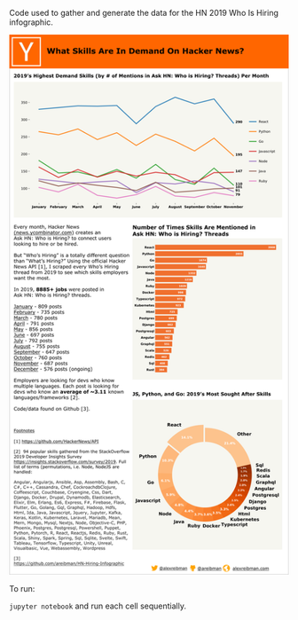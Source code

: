 Code used to gather and generate the data for the HN 2019 Who Is Hiring infographic.

![Who's Hiring](infographic.png)

To run: 

`jupyter notebook` and run each cell sequentially.

